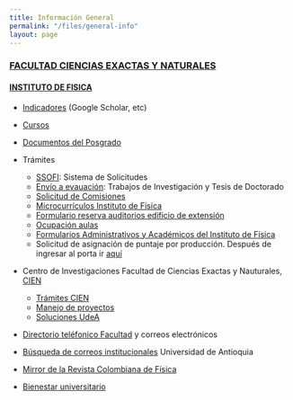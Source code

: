 ```yaml
---
title: Información General
permalink: "/files/general-info"
layout: page
---
```


### [FACULTAD CIENCIAS EXACTAS Y NATURALES](http://bit.ly/fcen)

#### [INSTITUTO DE FISICA](http://bit.ly/instituto-de-fisica)

* [Indicadores](../indicador) (Google Scholar, etc)
* [Cursos](../curso/fisica)
* [Documentos del Posgrado](https://sites.google.com/a/fisica.udea.edu.co/posgrado/)
* Trámites
  * [SSOFI](http://ssofi.udea.edu.co:8080/ssoficienat/index.jsp): Sistema de Solicitudes
  * [Envío a evauación](http://fisica.udea.edu.co/journal): Trabajos de Investigación y Tesis de Doctorado
  * [Solicitud de Comisiones](http://bit.ly/fcen-comisiones)
  * [Microcurrículos Instituto de Física]()
  * [Formulario reserva auditorios edificio de extensión](https://docs.google.com/a/fundacionudea.com/forms/d/1CFR0UwAMJSQZ3C9RhryI9xQpPrJ-OvlyMhHIZrGfn10/edit)
  * [Ocupación aulas](https://docs.google.com/spreadsheets/d/1jElyPXlaMzhO_APkg9_9KXdRhuY5HffwOk6JmyosU6k/edit#gid=152198788)
  * [Formularios Administrativos y Académicos del Instituto de Física](http://astronomia-udea.co/principal/es/content/formularios-administrativos-y-acad%C3%A9micos-del-instituto-de-f%C3%ADsica)
  * Solicitud de asignación de puntaje por producción. Después de ingresar al porta ir [aquí](http://asone.udea.edu.co/puntajeDocente/#/consultarSolicitudesDocentes)


* Centro de Investigaciones Facultad de Ciencias Exactas y Nauturales, [CIEN](http://bit.ly/cien-udea)
  * [Trámites CIEN](https://infocien.wordpress.com)
  * [Manejo de proyectos](http://cien.udea.edu.co)
  * [Soluciones UdeA](https://soluciones.udea.edu.co)
  
* [Directorio teléfonico Facultad](http://bit.ly/TeléfonosFCEN) y correos electrónicos

* [Búsqueda de correos institucionales](http://bit.ly/correoUdeA) Universidad de Antioquia
  
* [Mirror de la Revista Colombiana de Física](http://fisica.udea.edu.co/rcf)

* [Bienestar universitario](http://www.udea.edu.co/wps/portal/udea/web/inicio/bienestar)

